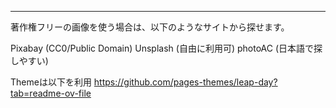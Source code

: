 ﻿---
著作権フリーの画像を使う場合は、以下のようなサイトから探せます。

Pixabay (CC0/Public Domain)
Unsplash (自由に利用可)
photoAC (日本語で探しやすい)

Themeは以下を利用
https://github.com/pages-themes/leap-day?tab=readme-ov-file